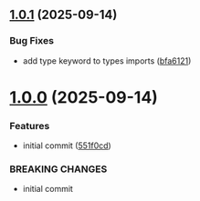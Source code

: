 ## [1.0.1](https://github.com/MuchaSsak/learning-gems/compare/v1.0.0...v1.0.1) (2025-09-14)


### Bug Fixes

* add type keyword to types imports ([bfa6121](https://github.com/MuchaSsak/learning-gems/commit/bfa61213e945f1822d02f68d3894d270ad2cdd7b))



# [1.0.0](https://github.com/MuchaSsak/learning-gems/compare/551f0cd95c49f08de98f4d718176625a02e6c806...v1.0.0) (2025-09-14)


### Features

* initial commit ([551f0cd](https://github.com/MuchaSsak/learning-gems/commit/551f0cd95c49f08de98f4d718176625a02e6c806))


### BREAKING CHANGES

* initial commit



